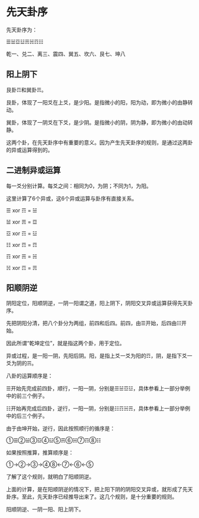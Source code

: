 # 先天卦序

先天卦序为：

☰☱☲☳☴☵☶☷

乾一、兑二、离三、震四、巽五、坎六、艮七、坤八

## 阳上阴下

艮卦☶和巽卦☴。

艮卦，体现了一阳爻在上爻，是少阳。是指微小的阳，阳为动，即为微小的由静转动。

巽卦，体现了一阴爻在下爻，是少阴。是指微小的阴，阴为静，即为微小的由动转静。

这两个卦，在先天卦序中有重要的意义。因为产生先天卦序的规则，是通过这两卦的异或运算得到的。

## 二进制异或运算

每一爻分别计算。每爻之间：相同为0，为阴；不同为1，为阳。

这里计算了6个异或，这6个异或运算与卦序有直接关系。

☰ xor ☶ = ☱

☱ xor ☴ = ☲

☲ xor ☶ = ☳

☷ xor ☶ = ☶

☶ xor ☴ = ☵

☵ xor ☶ = ☴

## 阳顺阴逆

阴阳定位，阳顺阴逆，一阴一阳谓之道，阳上阴下，阴阳交叉异或运算获得先天卦序。

先把阴阳分清，把八个卦分为两组，前四和后四。前四，由☰开始，后四由☷开始。

因此所谓“乾坤定位”，就是指这两个卦，用于定位。

异或过程，是一阳一阴，先阳后阴。阳，是指上爻一爻为阳的☶，阴，是指下爻一爻为阴的☴。

八卦的运算顺序是：

☰开始先完成前四卦，顺行，一阳一阴，分别是☰☱☲☳，具体参看上一部分举例中的前三个例子。

☷开始再完成后四卦，逆行，一阳一阴，分别是☷☶☵☴，具体参看上一部分举例中的后三个例子。

由于由坤开始，逆行，因此按照顺行的循序是：

①☰②☱③☲④☳⑤☴⑥☵⑦☶⑧☷

如果按照推算，推算顺序是：

①→②→③→④⑧←⑦←⑥←⑤

了解了这个规则，就明白了阳顺阴逆。

上面的计算，是在阳顺阴逆的情况下，把上阳下阴的阴阳交叉异或，就形成了先天卦序。至此，先天卦序已经推导出来了。这几个规则，是十分重要的规则。

阳顺阴逆、一阴一阳、阳上阴下。

